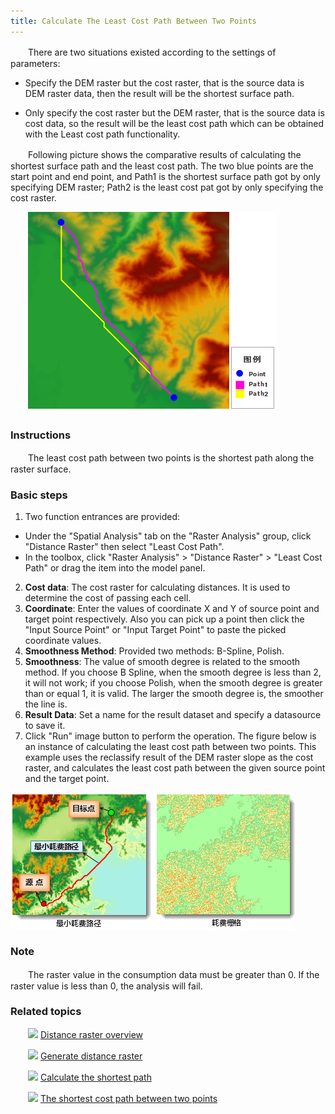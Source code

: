 ```yaml
---
title: Calculate The Least Cost Path Between Two Points
---
```


　　There are two situations existed according to the settings of parameters:

 - Specify the DEM raster but the cost raster, that is the source data is DEM raster data, then the result will be the shortest surface path. 

 - Only specify the cost raster but the DEM raster, that is the source data is cost data, so the result will be the least cost path which can be obtained with the Least cost path functionality. 

　　Following picture shows the comparative results of calculating the shortest surface path and the least cost path. The two blue points are the start point and end point, and Path1 is the shortest surface path got by only specifying DEM raster; Path2 is the least cost pat got by only specifying the cost raster.

　　![](img/PointPath.png)

### Instructions

　　The least cost path between two points is the shortest path along the raster surface. 


### Basic steps

1. Two function entrances are provided:
 - Under the "Spatial Analysis" tab on the "Raster Analysis" group, click "Distance Raster" then select "Least Cost Path".
  - In the toolbox, click "Raster Analysis" > "Distance Raster" > "Least Cost Path" or drag the item into the model panel.

2. **Cost data**: The cost raster for calculating distances. It is used to determine the cost of passing each cell.
3. **Coordinate**: Enter the values of coordinate X and Y of source point and target point respectively. Also you can pick up a point then click the "Input Source Point" or "Input Target Point" to paste the picked coordinate values.
4. **Smoothness Method**: Provided two methods: B-Spline, Polish. 
5. **Smoothness**: The value of smooth degree is related to the smooth method. If you choose B Spline, when the smooth degree is less than 2, it will not work; if you choose Polish, when the smooth degree is greater than or equal 1, it is valid. The larger the smooth degree is, the smoother the line is.
6. **Result Data**: Set a name for the result dataset and specify a datasource to save it.
7. Click "Run" image button to perform the operation. The figure below is an instance of calculating the least cost path between two points. This example uses the reclassify result of the DEM raster slope as the cost raster, and calculates the least cost path between the given source point and the target point.

![](img/CostPathLine.png)

### Note

　　The raster value in the consumption data must be greater than 0. If the raster value is less than 0, the analysis will fail. 

### Related topics   
 
　　![](../img/smalltitle.png) [Distance raster overview](AboutRasterDistance.html)  

　　![](../img/smalltitle.png) [Generate distance raster](CreateRasterDistance.html)
 
　　![](../img/smalltitle.png) [Calculate the shortest path](ShortPath.html) 
   
　　![](../img/smalltitle.png) [The shortest cost path between two points](TwoPointDis.html) 
    
 


